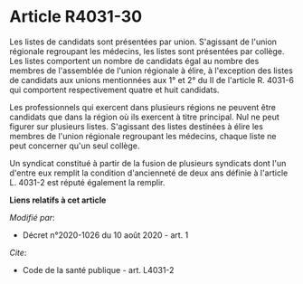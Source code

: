 # Article R4031-30

Les listes de candidats sont présentées par union. S'agissant de l'union régionale regroupant les médecins, les listes sont
présentées par collège. Les listes comportent un nombre de candidats égal au nombre des membres de l'assemblée de l'union
régionale à élire, à l'exception des listes de candidats aux unions mentionnées aux 1° et 2° du II de l'article R. 4031-6 qui
comportent respectivement quatre et huit candidats.

Les professionnels qui exercent dans plusieurs régions ne peuvent être candidats que dans la région où ils exercent à titre
principal. Nul ne peut figurer sur plusieurs listes. S'agissant des listes destinées à élire les membres de l'union régionale
regroupant les médecins, chaque liste ne peut concerner qu'un seul collège.

Un syndicat constitué à partir de la fusion de plusieurs syndicats dont l'un d'entre eux remplit la condition d'ancienneté de
deux ans définie à l'article L. 4031-2 est réputé également la remplir.

**Liens relatifs à cet article**

_Modifié par_:

  - Décret n°2020-1026 du 10 août 2020 - art. 1

_Cite_:

  - Code de la santé publique - art. L4031-2
